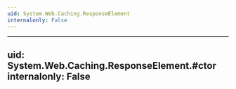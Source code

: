 ```yaml
---
uid: System.Web.Caching.ResponseElement
internalonly: False
---
```


---
uid: System.Web.Caching.ResponseElement.#ctor
internalonly: False
---
